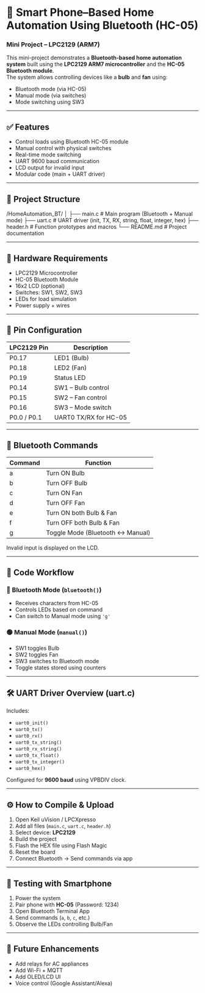 # 📱 Smart Phone–Based Home Automation Using Bluetooth (HC-05)
### Mini Project – LPC2129 (ARM7)

This mini-project demonstrates a **Bluetooth-based home automation system** built using the **LPC2129 ARM7 microcontroller** and the **HC-05 Bluetooth module**.  
The system allows controlling devices like a **bulb** and **fan** using:

- Bluetooth mode (via HC-05)
- Manual mode (via switches)
- Mode switching using SW3

---

## ✅ Features
- Control loads using Bluetooth HC-05 module  
- Manual control with physical switches  
- Real-time mode switching  
- UART 9600 baud communication  
- LCD output for invalid input  
- Modular code (main + UART driver)

---

## 📂 Project Structure
/HomeAutomation_BT/
│
├── main.c # Main program (Bluetooth + Manual mode)
├── uart.c # UART driver (init, TX, RX, string, float, integer, hex)
├── header.h # Function prototypes and macros
└── README.md # Project documentation


---

## 🔧 Hardware Requirements
- LPC2129 Microcontroller  
- HC-05 Bluetooth Module  
- 16x2 LCD (optional)  
- Switches: SW1, SW2, SW3  
- LEDs for load simulation  
- Power supply + wires  

---

## 🔌 Pin Configuration
| LPC2129 Pin | Description |
|-------------|-------------|
| P0.17 | LED1 (Bulb) |
| P0.18 | LED2 (Fan) |
| P0.19 | Status LED |
| P0.14 | SW1 – Bulb control |
| P0.15 | SW2 – Fan control |
| P0.16 | SW3 – Mode switch |
| P0.0 / P0.1 | UART0 TX/RX for HC-05 |

---

## 📡 Bluetooth Commands
| Command | Function |
|---------|----------|
| a | Turn ON Bulb |
| b | Turn OFF Bulb |
| c | Turn ON Fan |
| d | Turn OFF Fan |
| e | Turn ON both Bulb & Fan |
| f | Turn OFF both Bulb & Fan |
| g | Toggle Mode (Bluetooth ↔ Manual) |

Invalid input is displayed on the LCD.

---

## 🧠 Code Workflow

### 🔵 Bluetooth Mode (`bluetooth()`)
- Receives characters from HC-05  
- Controls LEDs based on command  
- Can switch to Manual mode using `'g'`

### 🟢 Manual Mode (`manual()`)
- SW1 toggles Bulb  
- SW2 toggles Fan  
- SW3 switches to Bluetooth mode  
- Toggle states stored using counters

---

## 🛠 UART Driver Overview (uart.c)
Includes:
- `uart0_init()`
- `uart0_tx()`
- `uart0_rx()`
- `uart0_tx_string()`
- `uart0_rx_string()`
- `uart0_tx_float()`
- `uart0_tx_integer()`
- `uart0_hex()`

Configured for **9600 baud** using VPBDIV clock.

---

## ⚙️ How to Compile & Upload

1. Open Keil uVision / LPCXpresso  
2. Add all files (`main.c`, `uart.c`, `header.h`)  
3. Select device: **LPC2129**  
4. Build the project  
5. Flash the HEX file using Flash Magic  
6. Reset the board  
7. Connect Bluetooth → Send commands via app

---

## 📲 Testing with Smartphone
1. Power the system  
2. Pair phone with **HC-05** (Password: 1234)  
3. Open Bluetooth Terminal App  
4. Send commands (`a`, `b`, `c`, etc.)  
5. Observe the LEDs controlling Bulb/Fan

---

## 🚀 Future Enhancements
- Add relays for AC appliances  
- Add Wi-Fi + MQTT  
- Add OLED/LCD UI  
- Voice control (Google Assistant/Alexa)  

